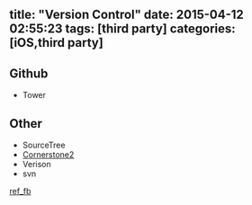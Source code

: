 title: "Version Control"
date: 2015-04-12 02:55:23
tags: [third party]
categories: [iOS,third party]
---

## Github
-	Tower


## Other
-	SourceTree
-	[Cornerstone2][]
-	Verison
-	svn




[ref_fb][]

[ref_fb]:https://www.facebook.com/groups/iostw/permalink/897124163648267/

[Cornerstone2]:https://www.zennaware.com/cornerstone/index.php?hc_location=ufi